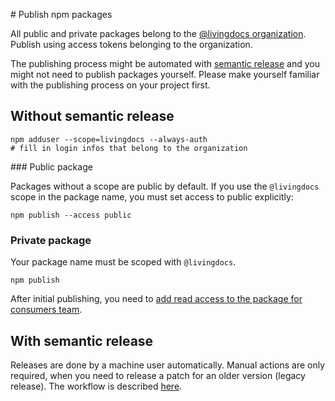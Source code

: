 # Publish npm packages

All public and private packages belong to the [@livingdocs organization](https://www.npmjs.com/org/livingdocs). Publish using access tokens belonging to the organization.

The publishing process might be automated with [semantic release](https://github.com/semantic-release/semantic-release) and you might not need to publish packages yourself. Please make yourself familiar with the publishing process on your project first.


## Without semantic release

```
npm adduser --scope=livingdocs --always-auth
# fill in login infos that belong to the organization
```


### Public package

Packages without a scope are public by default. If you use the `@livingdocs` scope in the package name, you must set access to public explicitly:

```
npm publish --access public
```


### Private package

Your package name must be scoped with `@livingdocs`.

```
npm publish
```

After initial publishing, you need to [add read access to the package for consumers team](https://www.npmjs.com/org/livingdocs/team/consumers/add-package).


## With semantic release

Releases are done by a machine user automatically. Manual actions are only required, when you need to release a patch for an older version (legacy release).
The workflow is described [here](https://gist.github.com/boennemann/54042374e49c7ade8910).
